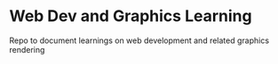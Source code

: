 # Web Dev and Graphics Learning
Repo to document learnings on web development and related graphics rendering 
